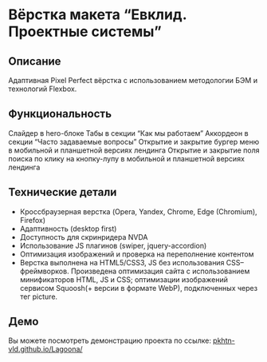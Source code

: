 # Вёрстка макета “Евклид. Проектные системы”

## Описание
Адаптивная Pixel Perfect вёрстка с использованием методологии БЭМ и технологий Flexbox.

## Функциональность
Слайдер в hero-блоке
Табы в секции “Как мы работаем”
Аккордеон в секции “Часто задаваемые вопросы”
Открытие и закрытие бургер меню в мобильной и планшетной версиях лендинга
Открытие и закрытие поля поиска по клику на кнопку-лупу в мобильной и планшетной версиях лендинга
## Технические детали
- Кроссбраузерная верстка (Opera, Yandex, Chrome, Edge (Chromium), Firefox)
- Адаптивность (desktop first)
- Доступность для скринридера NVDA
- Использование JS плагинов (swiper, jquery-accordion)
- Оптимизация изображений и проверка на переполнение контентом
- Верстка выполнена на HTML5/CSS3, JS без использования CSS–фреймворков. Произведена оптимизация сайта с использованием минификаторов HTML, JS и CSS; оптимизации изображений сервисом Squoosh(+ версии в формате WebP), подключенных через тег picture.

## Демо
Вы можете посмотреть демонстрацию проекта по ссылке: [pkhtn-vld.github.io/Lagoona/](https://pkhtn-vld.github.io/Evklid/)

